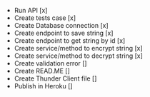 - Run API [x]
- Create tests case [x]
- Create Database connection [x]
- Create endpoint to save string [x]
- Create endpoint to get string by id [x]
- Create service/method to encrypt string [x]
- Create service/method to decrypt string [x]
- Create validation error []
- Create READ.ME []
- Create Thunder Client file []
- Publish in Heroku []
